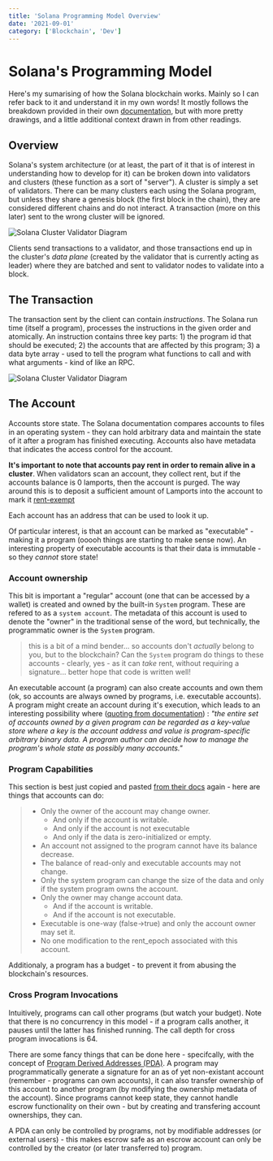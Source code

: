 ```yaml
---
title: 'Solana Programming Model Overview'
date: '2021-09-01'
category: ['Blockchain', 'Dev']
---
```


# Solana's Programming Model

Here's my sumarising of how the Solana blockchain works. Mainly so I can refer back to it and understand it in my own words! It mostly follows the breakdown provided in their own [documentation](https://docs.solana.com/developing/programming-model/overview), but with more pretty drawings, and a little additional context drawn in from other readings.

## Overview

Solana's system architecture (or at least, the part of it that is of interest in understanding how to develop for it) can be broken down into validators and clusters (these function as a sort of "server"). A cluster is simply a set of validators. There can be many clusters each using the Solana program, but unless they share a genesis block (the first block in the chain), they are considered different chains and do not interact. A transaction (more on this later) sent to the wrong cluster will be ignored.

![Solana Cluster Validator Diagram](/images/2021-09/cluster-validator.png)

Clients send transactions to a validator, and those transactions end up in the cluster's _data plane_ (created by the validator that is currently acting as leader) where they are batched and sent to validator nodes to validate into a block.

## The Transaction

The transaction sent by the client can contain _instructions_. The Solana run time (itself a program), processes the instructions in the given order and atomically. An instruction contains three key parts: 1) the program id that should be executed; 2) the accounts that are affected by this program; 3) a data byte array - used to tell the program what functions to call and with what arguments - kind of like an RPC.

![Solana Cluster Validator Diagram](/images/2021-09/transaction-instructions.png)

## The Account

Accounts store state. The Solana documentation compares accounts to files in an operating system - they can hold arbitrary data and maintain the state of it after a program has finished executing. Accounts also have metadata that indicates the access control for the account.

**It's important to note that accounts pay rent in order to remain alive in a cluster**. When validators scan an account, they collect rent, but if the accounts balance is 0 lamports, then the account is purged. The way around this is to deposit a sufficient amount of Lamports into the account to mark it [rent-exempt](https://docs.solana.com/developing/programming-model/accounts#rent-exemption)

Each account has an address that can be used to look it up.

Of particular interest, is that an account can be marked as "executable" - making it a program (ooooh things are starting to make sense now). An interesting property of executable accounts is that their data is immutable - so they _cannot_ store state!

### Account ownership

This bit is important a "regular" account (one that can be accessed by a wallet) is created and owned by the built-in `System` program. These are refered to as a `system account`. The metadata of this account is used to denote the "owner" in the traditional sense of the word, but technically, the programmatic owner is the `System` program.

> this is a bit of a mind bender... so accounts don't _actually_ belong to you, but to the blockchain? Can the `System` program do things to these accounts - clearly, yes - as it can _take_ rent, without requiring a signature... better hope that code is written well!

An executable account (a program) can also create accounts and own them (ok, so accounts are always owned by programs, i.e. executable accounts). A program might create an account during it's execution, which leads to an interesting possibility where ([quoting from documentation](https://docs.solana.com/developing/programming-model/runtime#capability-of-programs)) : _"the entire set of accounts owned by a given program can be regarded as a key-value store where a key is the account address and value is program-specific arbitrary binary data. A program author can decide how to manage the program's whole state as possibly many accounts."_

### Program Capabilities

This section is best just copied and pasted [from their docs](https://docs.solana.com/developing/programming-model/runtime#policy) again - here are things that accounts can do:

> - Only the owner of the account may change owner.
>   - And only if the account is writable.
>   - And only if the account is not executable
>   - And only if the data is zero-initialized or empty.
> - An account not assigned to the program cannot have its balance decrease.
> - The balance of read-only and executable accounts may not change.
> - Only the system program can change the size of the data and only if the system program owns the account.
> - Only the owner may change account data.
>   - And if the account is writable.
>   - And if the account is not executable.
> - Executable is one-way (false->true) and only the account owner may set it.
> - No one modification to the rent_epoch associated with this account.

Additionaly, a program has a budget - to prevent it from abusing the blockchain's resources.

### Cross Program Invocations

Intuitively, programs can call other programs (but watch your budget). Note that there is no concurrency in this model - if a program calls another, it pauses until the latter has finished running. The call depth for cross program invocations is 64.

There are some fancy things that can be done here - specifcally, with the concept of [Program Derived Addresses (PDA)](https://docs.solana.com/developing/programming-model/calling-between-programs#program-derived-addresses). A program may programmatically generate a signature for an as of yet non-existant account (remember - programs can own accounts), it can also transfer ownership of this account to another program (by modifying the ownership metadata of the account). Since programs cannot keep state, they cannot handle escrow functionality on their own - but by creating and transfering account ownerships, they can.

A PDA can only be controlled by programs, not by modifiable addresses (or external users) - this makes escrow safe as an escrow account can only be controlled by the creator (or later transferred to) program.
